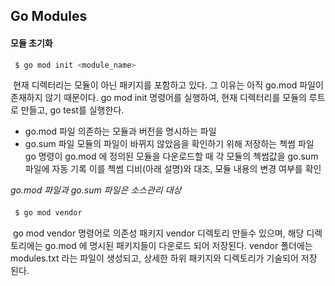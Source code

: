 ## Go Modules 

#### 모듈 초기화
```bash
 $ go mod init <module_name>
```
&nbsp;현재 디렉터리는 모듈이 아닌 패키지를 포함하고 있다. 그 이유는 아직 go.mod 파일이 존재하지 않기 때문이다.
go mod init 명령어를 실행하여, 현재 디렉터리를 모듈의 루트로 만들고, go test를 실행한다.

- go.mod 파일
    의존하는 모듈과 버전을 명시하는 파일
- go.sum 파일
    모듈의 파일이 바뀌지 않았음을 확인하기 위해 저장하는 첵썸 파일
    go 명령이 go.mod 에 정의된 모듈을 다운로드할 때 각 모듈의 첵썸값을 go.sum 파일에 자동 기록
    이를 첵썸 디비(아래 설명)와 대조, 모듈 내용의 변경 여부를 확인

*go.mod 파일과 go.sum 파일은 소스관리 대상*


#### 
```bash
 $ go mod vendor 
```
&nbsp;go mod vendor 명령어로 의존성 패키지 vendor 디렉토리 만들수 있으며, 해당 디렉토리에는 go.mod 에 명시된 패키지들이 다운로드 되어 저장된다. vendor 폴더에는 modules.txt 라는 파일이 생성되고, 상세한 하위 패키지와 디렉토리가 기술되어 저장 된다.


